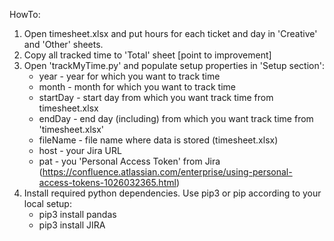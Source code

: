 HowTo:

1. Open timesheet.xlsx and put hours for each ticket and day in 'Creative' and 'Other' sheets.
2. Copy all tracked time to 'Total' sheet [point to improvement]
3. Open 'trackMyTime.py' and populate setup properties in 'Setup section': 
    - year - year for which you want to track time
    - month - month for which you want to track time
    - startDay - start day from which you want track time from timesheet.xlsx
    - endDay - end day (including) from which you want track time from 'timesheet.xlsx'
    - fileName - file name where data is stored (timesheet.xlsx)
    - host - your Jira URL
    - pat - you 'Personal Access Token' from Jira (https://confluence.atlassian.com/enterprise/using-personal-access-tokens-1026032365.html)
4. Install required python dependencies. Use pip3 or pip according to your local setup: 
    - pip3 install pandas
    - pip3 install JIRA